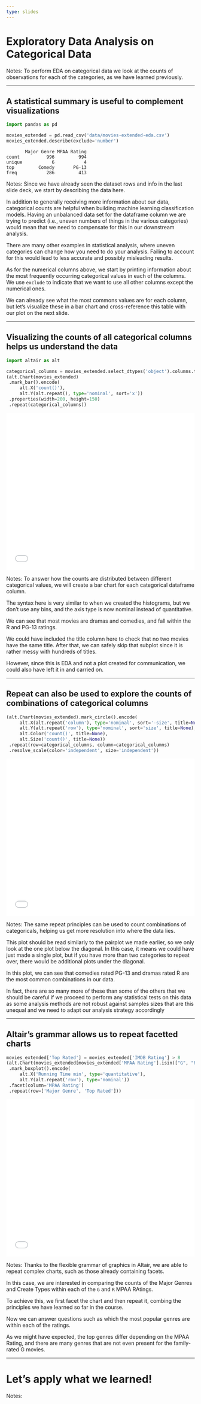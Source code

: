 ```yaml
---
type: slides
---
```


# Exploratory Data Analysis on Categorical Data

Notes: To perform EDA on categorical data we look at the counts of
observations for each of the categories, as we have learned previously.

---

## A statistical summary is useful to complement visualizations

``` python
import pandas as pd

movies_extended = pd.read_csv('data/movies-extended-eda.csv')
movies_extended.describe(exclude='number')
```

```out
       Major Genre MPAA Rating
count          996         994
unique           6           4
top         Comedy       PG-13
freq           286         413
```

Notes: Since we have already seen the dataset rows and info in the last
slide deck, we start by describing the data here.

In addition to generally receiving more information about our data,
categorical counts are helpful when building machine learning
classification models. Having an unbalanced data set for the dataframe
column we are trying to predict (i.e., uneven numbers of things in the
various categories) would mean that we need to compensate for this in
our downstream analysis.

There are many other examples in statistical analysis, where uneven
categories can change how you need to do your analysis. Failing to
account for this would lead to less accurate and possibly misleading
results.

As for the numerical columns above, we start by printing information
about the most frequently occurring categorical values in each of the
columns. We use `exclude` to indicate that we want to use all other
columns except the numerical ones.

We can already see what the most commons values are for each column, but
let’s visualize these in a bar chart and cross-reference this table with
our plot on the next slide.

---

## Visualizing the counts of all categorical columns helps us understand the data

``` python
import altair as alt

categorical_columns = movies_extended.select_dtypes('object').columns.tolist()
(alt.Chart(movies_extended)
 .mark_bar().encode(
     alt.X('count()'),
     alt.Y(alt.repeat(), type='nominal', sort='x'))
 .properties(width=200, height=150)
 .repeat(categorical_columns))
```

<iframe src="/module4/charts/12/unnamed-chunk-2.html" width="100%" height="420px" style="border:none;">
</iframe>

Notes: To answer how the counts are distributed between different
categorical values, we will create a bar chart for each categorical
dataframe column.

The syntax here is very similar to when we created the histograms, but
we don’t use any bins, and the axis type is now nominal instead of
quantitative.

We can see that most movies are dramas and comedies, and fall within the
R and PG-13 ratings.

We could have included the title column here to check that no two movies
have the same title. After that, we can safely skip that subplot since
it is rather messy with hundreds of titles.

However, since this is EDA and not a plot created for communication, we
could also have left it in and carried on.

---

## Repeat can also be used to explore the counts of combinations of categorical columns

``` python
(alt.Chart(movies_extended).mark_circle().encode(
     alt.X(alt.repeat('column'), type='nominal', sort='-size', title=None),
     alt.Y(alt.repeat('row'), type='nominal', sort='size', title=None),
     alt.Color('count()', title=None),
     alt.Size('count()', title=None))
 .repeat(row=categorical_columns, column=categorical_columns)
 .resolve_scale(color='independent', size='independent'))
```

<iframe src="/module4/charts/12/unnamed-chunk-3.html" width="100%" height="420px" style="border:none;">
</iframe>

Notes: The same repeat principles can be used to count combinations of
categoricals, helping us get more resolution into where the data lies.

This plot should be read similarly to the pairplot we made earlier, so
we only look at the one plot below the diagonal. In this case, it means
we could have just made a single plot, but if you have more than two
categories to repeat over, there would be additional plots under the
diagonal.

In this plot, we can see that comedies rated PG-13 and dramas rated R
are the most common combinations in our data.

In fact, there are so many more of these than some of the others that we
should be careful if we proceed to perform any statistical tests on this
data as some analysis methods are not robust against samples sizes that
are this unequal and we need to adapt our analysis strategy accordingly

---

## Altair’s grammar allows us to repeat facetted charts

``` python
movies_extended['Top Rated'] = movies_extended['IMDB Rating'] > 8
(alt.Chart(movies_extended[movies_extended['MPAA Rating'].isin(["G", "R"])])
 .mark_boxplot().encode(
     alt.X('Running Time min', type='quantitative'),
     alt.Y(alt.repeat('row'), type='nominal'))
 .facet(column='MPAA Rating')
 .repeat(row=['Major Genre', 'Top Rated']))
```

<iframe src="/module4/charts/12/unnamed-chunk-4.html" width="100%" height="420px" style="border:none;">
</iframe>

Notes: Thanks to the flexible grammar of graphics in Altair, we are able
to repeat complex charts, such as those already containing facets.

In this case, we are interested in comparing the counts of the Major
Genres and Create Types within each of the `G` and `R` MPAA RAtings.

To achieve this, we first facet the chart and then repeat it, combing
the principles we have learned so far in the course.

Now we can answer questions such as which the most popular genres are
within each of the ratings.

As we might have expected, the top genres differ depending on the MPAA
Rating, and there are many genres that are not even present for the
family-rated G movies.

---

# Let’s apply what we learned!

Notes: <br>
